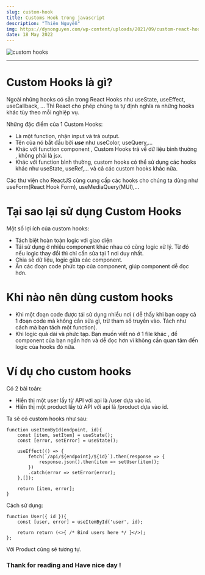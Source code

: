 ```yaml
---
slug: custom-hook
title: Customs Hook trong javascript
description: "Thiên Nguyễn"
img: https://dynonguyen.com/wp-content/uploads/2021/09/custom-react-hooks.jpg
date: 18 May 2022
---
```


![custom hooks](https://dynonguyen.com/wp-content/uploads/2021/09/custom-react-hooks.jpg)

---

# Custom Hooks là gì?

Ngoài những hooks có sẵn trong React Hooks như useState, useEffect, useCallback, ... Thì React cho phép chúng ta tự định nghĩa ra những hooks khác tùy theo mỗi nghiệp vụ.

Những đặc điểm của 1 Custom Hooks:

- Là một function, nhận input và trả output.
- Tên của nó bắt đầu bởi ***use*** như useColor, useQuery,...
- Khác với function component , Custom Hooks trả về dữ liệu bình thường , không phải là jsx.
- Khác với function bình thường, custom hooks có thể sử dụng các hooks khác như useState, useRef,... và cả các custom hooks khác nữa.

Các thư viện cho ReactJS cũng cung cấp các hooks cho chúng ta dùng như useForm(React Hook Form), useMediaQuery(MUI),...

# Tại sao lại sử dụng Custom Hooks

Một số lợi ích của custom hooks:
- Tách biệt hoàn toàn logic với giao diện
- Tái sử dụng ở nhiều component khác nhau có cùng logic xử lý. Từ đó nếu logic thay đổi thì chỉ cần sửa tại 1 nơi duy nhất.
- Chia sẻ dữ liệu, logic giữa các component.
- Ẩn các đoạn code phức tạp của component, giúp component dễ đọc hơn.

# Khi nào nên dùng custom hooks 

-  Khi một đoạn code được tái sử dụng nhiều nơi ( dễ thấy khi bạn copy cả 1 đoạn code  mà không cần sửa gì, trừ tham số truyền vào. Tách như cách mà bạn tách một function).
- Khi logic quá dài và phức tạp. Bạn muốn viết nó ở 1 file khác , để component của bạn ngắn hơn và dễ đọc hơn vì không cần quan tâm đến logic của hooks đó nữa.

# Ví dụ cho custom hooks

Có 2 bài toán: 
- Hiển thị một user lấy từ API với api là /user dựa vào id.
- Hiển thị một product lấy từ API với api là /product dựa vào id.

Ta sẽ có custom hooks như sau:
```
function useItemById(endpoint, id){
    const [item, setItem] = useState();
    const [error, setError] = useState();
 
    useEffect(() => {
        fetch(`/api/${endpoint}/${id}`).then(response => {
            response.json().then(item => setUser(item));
        })
        .catch(error => setError(error);
    },[]);

    return [item, error];
}
```

Cách sử dụng:
```
function User({ id }){
    const [user, error] = useItemById('user', id);
   
    return return (<>{ /* Bind users here */ }</>);
};
```

Với Product cũng sẽ tương tự.

### Thank for reading and Have nice day !